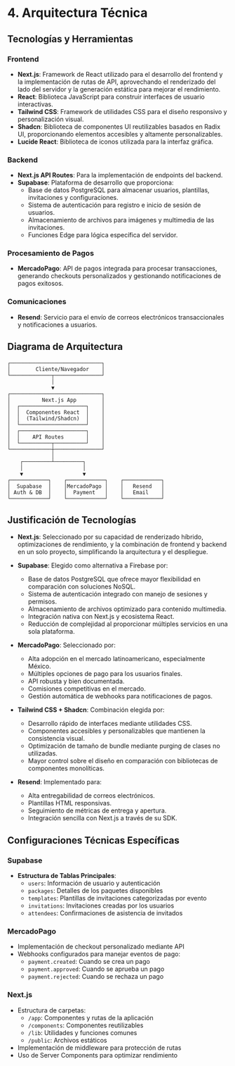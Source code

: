 # 4. Arquitectura Técnica

## Tecnologías y Herramientas

### Frontend
- **Next.js**: Framework de React utilizado para el desarrollo del frontend y la implementación de rutas de API, aprovechando el renderizado del lado del servidor y la generación estática para mejorar el rendimiento.
- **React**: Biblioteca JavaScript para construir interfaces de usuario interactivas.
- **Tailwind CSS**: Framework de utilidades CSS para el diseño responsivo y personalización visual.
- **Shadcn**: Biblioteca de componentes UI reutilizables basados en Radix UI, proporcionando elementos accesibles y altamente personalizables.
- **Lucide React**: Biblioteca de iconos utilizada para la interfaz gráfica.

### Backend
- **Next.js API Routes**: Para la implementación de endpoints del backend.
- **Supabase**: Plataforma de desarrollo que proporciona:
  - Base de datos PostgreSQL para almacenar usuarios, plantillas, invitaciones y configuraciones.
  - Sistema de autenticación para registro e inicio de sesión de usuarios.
  - Almacenamiento de archivos para imágenes y multimedia de las invitaciones.
  - Funciones Edge para lógica específica del servidor.

### Procesamiento de Pagos
- **MercadoPago**: API de pagos integrada para procesar transacciones, generando checkouts personalizados y gestionando notificaciones de pagos exitosos.

### Comunicaciones
- **Resend**: Servicio para el envío de correos electrónicos transaccionales y notificaciones a usuarios.

## Diagrama de Arquitectura

```
┌─────────────────────────────┐
│        Cliente/Navegador    │
└─────────────┬───────────────┘
              │
              ▼
┌─────────────────────────────┐
│          Next.js App        │
│  ┌─────────────────────┐    │
│  │  Componentes React  │    │
│  │  (Tailwind/Shadcn)  │    │
│  └─────────────────────┘    │
│  ┌─────────────────────┐    │
│  │    API Routes       │    │
│  └──────────┬──────────┘    │
└─────────────┼───────────────┘
              │
    ┌─────────┴─────────┐
    │                   │
    ▼                   ▼
┌────────────┐    ┌────────────┐    ┌────────────┐
│  Supabase  │    │MercadoPago │    │   Resend   │
│ Auth & DB  │    │  Payment   │    │   Email    │
└────────────┘    └────────────┘    └────────────┘
```

## Justificación de Tecnologías

- **Next.js**: Seleccionado por su capacidad de renderizado híbrido, optimizaciones de rendimiento, y la combinación de frontend y backend en un solo proyecto, simplificando la arquitectura y el despliegue.

- **Supabase**: Elegido como alternativa a Firebase por:
  - Base de datos PostgreSQL que ofrece mayor flexibilidad en comparación con soluciones NoSQL.
  - Sistema de autenticación integrado con manejo de sesiones y permisos.
  - Almacenamiento de archivos optimizado para contenido multimedia.
  - Integración nativa con Next.js y ecosistema React.
  - Reducción de complejidad al proporcionar múltiples servicios en una sola plataforma.

- **MercadoPago**: Seleccionado por:
  - Alta adopción en el mercado latinoamericano, especialmente México.
  - Múltiples opciones de pago para los usuarios finales.
  - API robusta y bien documentada.
  - Comisiones competitivas en el mercado.
  - Gestión automática de webhooks para notificaciones de pagos.

- **Tailwind CSS + Shadcn**: Combinación elegida por:
  - Desarrollo rápido de interfaces mediante utilidades CSS.
  - Componentes accesibles y personalizables que mantienen la consistencia visual.
  - Optimización de tamaño de bundle mediante purging de clases no utilizadas.
  - Mayor control sobre el diseño en comparación con bibliotecas de componentes monolíticas.

- **Resend**: Implementado para:
  - Alta entregabilidad de correos electrónicos.
  - Plantillas HTML responsivas.
  - Seguimiento de métricas de entrega y apertura.
  - Integración sencilla con Next.js a través de su SDK.

## Configuraciones Técnicas Específicas

### Supabase
- **Estructura de Tablas Principales**:
  - `users`: Información de usuario y autenticación
  - `packages`: Detalles de los paquetes disponibles
  - `templates`: Plantillas de invitaciones categorizadas por evento
  - `invitations`: Invitaciones creadas por los usuarios
  - `attendees`: Confirmaciones de asistencia de invitados

### MercadoPago
- Implementación de checkout personalizado mediante API
- Webhooks configurados para manejar eventos de pago:
  - `payment.created`: Cuando se crea un pago
  - `payment.approved`: Cuando se aprueba un pago
  - `payment.rejected`: Cuando se rechaza un pago

### Next.js
- Estructura de carpetas:
  - `/app`: Componentes y rutas de la aplicación
  - `/components`: Componentes reutilizables
  - `/lib`: Utilidades y funciones comunes
  - `/public`: Archivos estáticos
- Implementación de middleware para protección de rutas
- Uso de Server Components para optimizar rendimiento